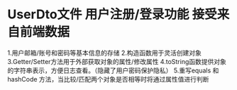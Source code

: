 # UserDto文件 用户注册/登录功能 接受来自前端数据
1.用户邮箱/账号和密码等基本信息的存储
2.构造函数用于灵活创建对象
3.Getter/Setter方法用于外部获取对象的属性/修改属性
4.toString函数提供对象的字符串表示，方便日志查看。（隐藏了用户密码保护隐私）
5.重写equals 和 hashCode 方法，当比较/匹配两个对象是否相等时将通过属性值进行判断

